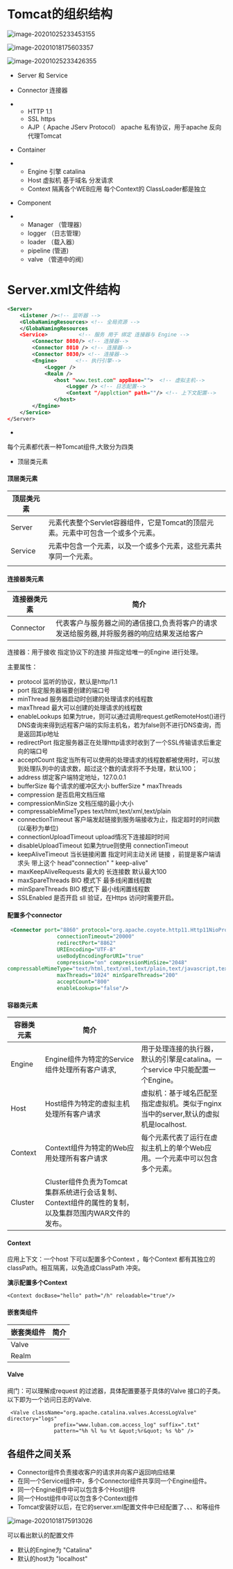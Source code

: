 # Tomcat的组织结构

![image-20201025233453155](../../assets/image-20201025233453155.png)

![image-20201018175603357](../../assets/image-20201018175603357.png)

![image-20201025233426355](../../assets/image-20201025233426355.png)

- Server 和 Service

- Connector  连接器

- - HTTP 1.1
  - SSL  https
  - AJP（ Apache JServ Protocol） apache 私有协议，用于apache 反向代理Tomcat

- Container

- - Engine  引擎 catalina
  - Host  虚拟机 基于域名 分发请求
  - Context 隔离各个WEB应用 每个Context的  ClassLoader都是独立

- Component

- - Manager （管理器）
  - logger （日志管理）
  - loader （载入器）
  - pipeline (管道)
  - valve （管道中的阀）



# Server.xml文件结构

```xml
<Server>
    <Listener /><!-- 监听器 -->
    <GlobaNamingResources> <!-- 全局资源 -->
    </GlobaNamingResources
    <Service>          <!-- 服务 用于 绑定 连接器与 Engine -->
        <Connector 8080/> <!-- 连接器-->
        <Connector 8010 /> <!-- 连接器-->
        <Connector 8030/> <!-- 连接器-->
        <Engine>      <!-- 执行引擎-->
            <Logger />
            <Realm />
               <host "www.test.com" appBase="">  <!-- 虚拟主机-->
                   <Logger /> <!-- 日志配置-->
                   <Context "/applction" path=""/> <!-- 上下文配置-->
               </host>
        </Engine>
    </Service>
</Server>
```

- 

每个元素都代表一种Tomcat组件,大致分为四类

- 顶层类元素

#### 顶层类元素

| 顶层类元素 |                                                              |
| ---------- | ------------------------------------------------------------ |
| Server     | <Server>元素代表整个Servlet容器组件，它是Tomcat的顶层元素。<Server>元素中可包含一个或多个<Service>元素。 |
| Service    | <Service>元素中包含一个<Engine>元素，以及一个或多个<Connector>元素，这些<Connector>元素共享同一个<Engine>元素。 |
|            |                                                              |

#### 连接器类元素

| 连接器类元素 | 简介                                                         |
| ------------ | ------------------------------------------------------------ |
| Connector    | 代表客户与服务器之间的通信接口,负责将客户的请求发送给服务器,并将服务器的响应结果发送给客户 |

连接器：用于接收 指定协议下的连接 并指定给唯一的Engine 进行处理。

主要属性：

- protocol   监听的协议，默认是http/1.1
- port   指定服务器端要创建的端口号
- minThread   服务器启动时创建的处理请求的线程数
- maxThread 最大可以创建的处理请求的线程数
- enableLookups 如果为true，则可以通过调用request.getRemoteHost()进行DNS查询来得到远程客户端的实际主机名，若为false则不进行DNS查询，而是返回其ip地址
- redirectPort 指定服务器正在处理http请求时收到了一个SSL传输请求后重定向的端口号
- acceptCount 指定当所有可以使用的处理请求的线程数都被使用时，可以放到处理队列中的请求数，超过这个数的请求将不予处理，默认100；
- address  绑定客户端特定地址，127.0.0.1
- bufferSize  每个请求的缓冲区大小 bufferSize * maxThreads
- compression  是否启用文档压缩
- compressionMinSize   文档压缩的最小大小
- compressableMimeTypes  text/html,text/xml,text/plain
- connectionTimeout 客户端发起链接到服务端接收为止，指定超时的时间数(以毫秒为单位)
- connectionUploadTimeout  upload情况下连接超时时间
- disableUploadTimeout  如果为true则使用 connectionTimeout
- keepAliveTimeout  当长链接闲置 指定时间主动关闭 链接 ，前提是客户端请求头 带上这个 head"connection" " keep-alive"
- maxKeepAliveRequests  最大的 长连接数 默认最大100
- maxSpareThreads  BIO 模式下 最多线闲置线程数
- minSpareThreads  BIO 模式下 最小线闲置线程数
- SSLEnabled   是否开启 sll 验证，在Https 访问时需要开启。

#### 配置多个connector

```xml
 <Connector port="8860" protocol="org.apache.coyote.http11.Http11NioProtocol"
                connectionTimeout="20000"
                redirectPort="8862"
                URIEncoding="UTF-8"
                useBodyEncodingForURI="true"
                compression="on" compressionMinSize="2048"
compressableMimeType="text/html,text/xml,text/plain,text/javascript,text/css,application/x-json,application/json,application/x-javascript"
                maxThreads="1024" minSpareThreads="200"
                acceptCount="800"
                enableLookups="false"/>
```





#### 容器类元素

| 容器类元素 | 简介                                                         |                                                              |
| ---------- | ------------------------------------------------------------ | ------------------------------------------------------------ |
| Engine     | Engine组件为特定的Service组件处理所有客户请求,               | 用于处理连接的执行器，默认的引擎是catalina。一个service 中只能配置一个Engine。 |
| Host       | Host组件为特定的虚拟主机处理所有客户请求                     | 虚拟机：基于域名匹配至指定虚拟机。类似于nginx 当中的server,默认的虚拟机是localhost. |
| Context    | Context组件为特定的Web应用处理所有客户请求                   | 每个<Context>元素代表了运行在虚拟主机上的单个Web应用。一个<Host>元素中可以包含多个<Context>元素。 |
| Cluster    | Cluster组件负责为Tomcat集群系统进行会话复制、Context组件的属性的复制，以及集群范围内WAR文件的发布。 |                                                              |

#### Context

应用上下文：一个host 下可以配置多个Context ，每个Context 都有其独立的classPath。相互隔离，以免造成ClassPath 冲突。

**演示配置多个Context**

```
<Context docBase="hello" path="/h" reloadable="true"/>
```



#### 嵌套类组件

| 嵌套类组件 | 简介 |
| ---------- | ---- |
| Valve      |      |
| Realm      |      |

#### Valve

阀门：可以理解成request 的过滤器，具体配置要基于具体的Valve 接口的子类。以下即为一个访问日志的Valve.

```
 <Valve className="org.apache.catalina.valves.AccessLogValve" directory="logs"
               prefix="www.luban.com.access_log" suffix=".txt"
               pattern="%h %l %u %t &quot;%r&quot; %s %b" />
```





## 各组件之间关系



- Connector组件负责接收客户的请求并向客户返回响应结果
- 在同一个Service组件中，多个Connector组件共享同一个Engine组件。
- 同一个Engine组件中可以包含多个Host组件
- 同一个Host组件中可以包含多个Context组件
- Tomcat安装好以后，在它的server.xml配置文件中已经配置了<Server>、<Service>、<Connector>、<Engine>和<Host>等组件

![image-20201018175913026](../../assets/image-20201018175913026.png)

可以看出默认的配置文件

- 默认的Engine为 "Catalina"
- 默认的host为 "localhost"

